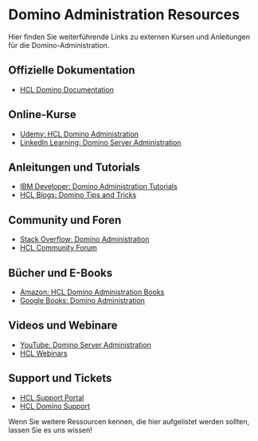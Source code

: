 # Domino Administration Resources

Hier finden Sie weiterführende Links zu externen Kursen und Anleitungen für die Domino-Administration.

## Offizielle Dokumentation
- [HCL Domino Documentation](https://help.hcltechsw.com/domino/)

## Online-Kurse
- [Udemy: HCL Domino Administration](https://www.udemy.com/topic/domino-server/)
- [LinkedIn Learning: Domino Server Administration](https://www.linkedin.com/learning/topics/domino-server)

## Anleitungen und Tutorials
- [IBM Developer: Domino Administration Tutorials](https://developer.ibm.com/tutorials/domino/)
- [HCL Blogs: Domino Tips and Tricks](https://blog.hcltechsw.com/domino/)

## Community und Foren
- [Stack Overflow: Domino Administration](https://stackoverflow.com/questions/tagged/lotus-domino)
- [HCL Community Forum](https://community.hcltechsw.com/)

## Bücher und E-Books
- [Amazon: HCL Domino Administration Books](https://www.amazon.com/s?k=HCL+Domino+Administration)
- [Google Books: Domino Administration](https://books.google.com/)

## Videos und Webinare
- [YouTube: Domino Server Administration](https://www.youtube.com/results?search_query=domino+server+administration)
- [HCL Webinars](https://www.hcltechsw.com/wps/portal/products/domino/webinars)

## Support und Tickets
- [HCL Support Portal](https://support.hcltechsw.com/)
- [HCL Domino Support](https://support.hcltechsw.com/csm?id=kb_article_view&sysparm_article=KB0047274)

Wenn Sie weitere Ressourcen kennen, die hier aufgelistet werden sollten, lassen Sie es uns wissen!
